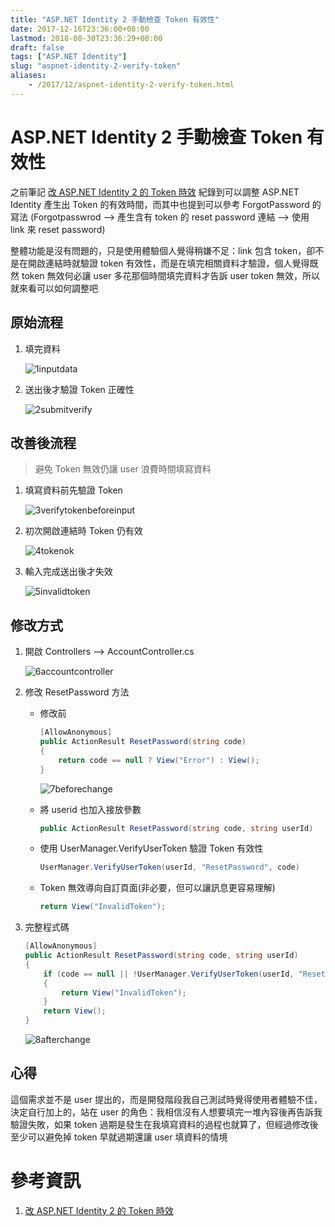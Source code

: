 ```yaml
---
title: "ASP.NET Identity 2 手動檢查 Token 有效性"
date: 2017-12-16T23:36:00+08:00
lastmod: 2018-08-30T23:36:29+08:00
draft: false
tags: ["ASP.NET Identity"]
slug: "aspnet-identity-2-verify-token"
aliases:
    - /2017/12/aspnet-identity-2-verify-token.html
---
```

# ASP.NET Identity 2 手動檢查 Token 有效性
之前筆記 [改 ASP.NET Identity 2 的 Token 時效](https://blog.yowko.com/2017/12/aspnet-identity-2-token-lifetime.html) 紀錄到可以調整 ASP.NET Identity 產生出 Token 的有效時間，而其中也提到可以參考 ForgotPassword 的寫法 (Forgotpasswrod --> 產生含有 token 的 reset password 連結 --> 使用 link 來 reset password)

整體功能是沒有問題的，只是使用體驗個人覺得稍嫌不足：link 包含 token，卻不是在開啟連結時就驗證 token 有效性，而是在填完相關資料才驗證，個人覺得既然 token 無效何必讓 user 多花那個時間填完資料才告訴 user token 無效，所以就來看可以如何調整吧

## 原始流程

1.  填完資料

    ![1inputdata](https://user-images.githubusercontent.com/3851540/34071870-8bccdd9a-e2b8-11e7-8a03-ab2df5c19eb5.png)

2.  送出後才驗證 Token 正確性

    ![2submitverify](https://user-images.githubusercontent.com/3851540/34071871-8c1aa6a6-e2b8-11e7-9bfc-ccf8afd6a159.png)

## 改善後流程

> 避免 Token 無效仍讓 user 浪費時間填寫資料

1.  填寫資料前先驗證 Token

    ![3verifytokenbeforeinput](https://user-images.githubusercontent.com/3851540/34071872-8c467ede-e2b8-11e7-9728-2934502318c8.png)

2.  初次開啟連結時 Token 仍有效

    ![4tokenok](https://user-images.githubusercontent.com/3851540/34071873-8c6f091c-e2b8-11e7-9a9a-7d02112edd7f.png)

3.  輸入完成送出後才失效

    ![5invalidtoken](https://user-images.githubusercontent.com/3851540/34071875-8ca7665e-e2b8-11e7-93be-5d83cdb7b097.png)

## 修改方式

1.  開啟 Controllers --> AccountController.cs

    ![6accountcontroller](https://user-images.githubusercontent.com/3851540/34071876-8cd7b7c8-e2b8-11e7-94b0-edd0f09c932f.png)

2.  修改 ResetPassword 方法
    *   修改前

        ```cs
        [AllowAnonymous]
        public ActionResult ResetPassword(string code)
        {
            return code == null ? View("Error") : View();
        }
        ```

        ![7beforechange](https://user-images.githubusercontent.com/3851540/34071877-8d01d878-e2b8-11e7-9d2e-0a1c3731361c.png)

    *   將 userid 也加入接放參數

        ```cs
        public ActionResult ResetPassword(string code, string userId)
        ```

    *   使用 UserManager.VerifyUserToken 驗證 Token 有效性

        ```cs
        UserManager.VerifyUserToken(userId, "ResetPassword", code)
        ```
    *   Token 無效導向自訂頁面(非必要，但可以讓訊息更容易理解)

        ```cs
        return View("InvalidToken");
        ```
3.  完整程式碼

    ```cs
    [AllowAnonymous]
    public ActionResult ResetPassword(string code, string userId)
    {
        if (code == null || !UserManager.VerifyUserToken(userId, "ResetPassword", code))
        {
            return View("InvalidToken");
        }
        return View();
    }
    ```

    ![8afterchange](https://user-images.githubusercontent.com/3851540/34071878-8d3860b4-e2b8-11e7-90bf-1afc4ba6ff47.png)

## 心得

這個需求並不是 user 提出的，而是開發階段我自己測試時覺得使用者體驗不佳，決定自行加上的，站在 user 的角色：我相信沒有人想要填完一堆內容後再告訴我驗證失敗，如果 token 過期是發生在我填寫資料的過程也就算了，但經過修改後至少可以避免掉 token 早就過期還讓 user 填資料的情境

# 參考資訊

1.  [改 ASP.NET Identity 2 的 Token 時效](https://blog.yowko.com/2017/12/aspnet-identity-2-token-lifetime.html)
